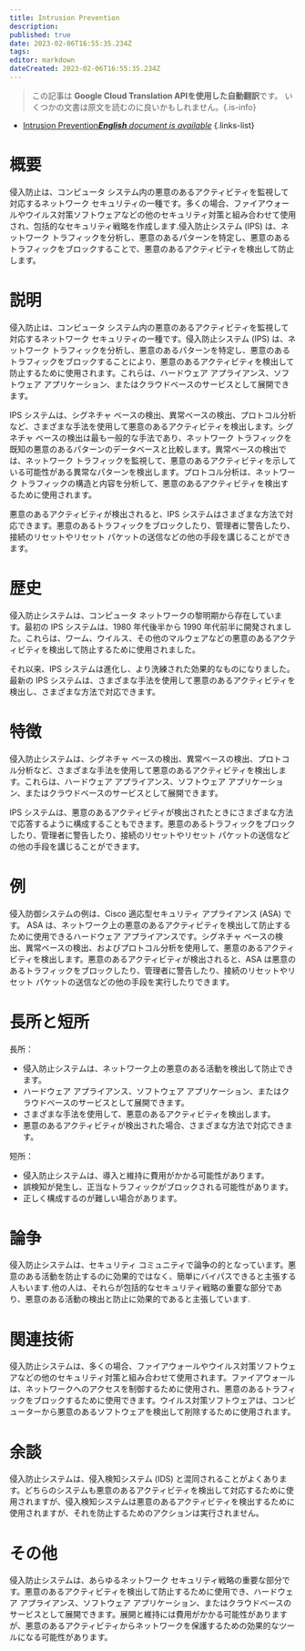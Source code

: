 ```yaml
---
title: Intrusion Prevention
description: 
published: true
date: 2023-02-06T16:55:35.234Z
tags: 
editor: markdown
dateCreated: 2023-02-06T16:55:35.234Z
---
```


> この記事は **Google Cloud Translation APIを使用した自動翻訳**です。
いくつかの文書は原文を読むのに良いかもしれません。{.is-info}



- [Intrusion Prevention***English** document is available*](/en/Knowledge-base/Dictionary/intrusion-prevention)
{.links-list}


# 概要
侵入防止は、コンピュータ システム内の悪意のあるアクティビティを監視して対応するネットワーク セキュリティの一種です。多くの場合、ファイアウォールやウイルス対策ソフトウェアなどの他のセキュリティ対策と組み合わせて使用され、包括的なセキュリティ戦略を作成します.侵入防止システム (IPS) は、ネットワーク トラフィックを分析し、悪意のあるパターンを特定し、悪意のあるトラフィックをブロックすることで、悪意のあるアクティビティを検出して防止します。

# 説明
侵入防止は、コンピュータ システム内の悪意のあるアクティビティを監視して対応するネットワーク セキュリティの一種です。侵入防止システム (IPS) は、ネットワーク トラフィックを分析し、悪意のあるパターンを特定し、悪意のあるトラフィックをブロックすることにより、悪意のあるアクティビティを検出して防止するために使用されます。これらは、ハードウェア アプライアンス、ソフトウェア アプリケーション、またはクラウドベースのサービスとして展開できます。

IPS システムは、シグネチャ ベースの検出、異常ベースの検出、プロトコル分析など、さまざまな手法を使用して悪意のあるアクティビティを検出します。シグネチャ ベースの検出は最も一般的な手法であり、ネットワーク トラフィックを既知の悪意のあるパターンのデータベースと比較します。異常ベースの検出では、ネットワーク トラフィックを監視して、悪意のあるアクティビティを示している可能性がある異常なパターンを検出します。プロトコル分析は、ネットワーク トラフィックの構造と内容を分析して、悪意のあるアクティビティを検出するために使用されます。

悪意のあるアクティビティが検出されると、IPS システムはさまざまな方法で対応できます。悪意のあるトラフィックをブロックしたり、管理者に警告したり、接続のリセットやリセット パケットの送信などの他の手段を講じることができます。

# 歴史
侵入防止システムは、コンピュータ ネットワークの黎明期から存在しています。最初の IPS システムは、1980 年代後半から 1990 年代前半に開発されました。これらは、ワーム、ウイルス、その他のマルウェアなどの悪意のあるアクティビティを検出して防止するために使用されました。

それ以来、IPS システムは進化し、より洗練された効果的なものになりました。最新の IPS システムは、さまざまな手法を使用して悪意のあるアクティビティを検出し、さまざまな方法で対応できます。

# 特徴
侵入防止システムは、シグネチャ ベースの検出、異常ベースの検出、プロトコル分析など、さまざまな手法を使用して悪意のあるアクティビティを検出します。これらは、ハードウェア アプライアンス、ソフトウェア アプリケーション、またはクラウドベースのサービスとして展開できます。

IPS システムは、悪意のあるアクティビティが検出されたときにさまざまな方法で応答するように構成することもできます。悪意のあるトラフィックをブロックしたり、管理者に警告したり、接続のリセットやリセット パケットの送信などの他の手段を講じることができます。

# 例
侵入防御システムの例は、Cisco 適応型セキュリティ アプライアンス (ASA) です。 ASA は、ネットワーク上の悪意のあるアクティビティを検出して防止するために使用できるハードウェア アプライアンスです。シグネチャ ベースの検出、異常ベースの検出、およびプロトコル分析を使用して、悪意のあるアクティビティを検出します。悪意のあるアクティビティが検出されると、ASA は悪意のあるトラフィックをブロックしたり、管理者に警告したり、接続のリセットやリセット パケットの送信などの他の手段を実行したりできます。

# 長所と短所
長所：
- 侵入防止システムは、ネットワーク上の悪意のある活動を検出して防止できます。
- ハードウェア アプライアンス、ソフトウェア アプリケーション、またはクラウドベースのサービスとして展開できます。
- さまざまな手法を使用して、悪意のあるアクティビティを検出します。
- 悪意のあるアクティビティが検出された場合、さまざまな方法で対応できます。

短所：
- 侵入防止システムは、導入と維持に費用がかかる可能性があります。
- 誤検知が発生し、正当なトラフィックがブロックされる可能性があります。
- 正しく構成するのが難しい場合があります。

# 論争
侵入防止システムは、セキュリティ コミュニティで論争の的となっています。悪意のある活動を防止するのに効果的ではなく、簡単にバイパスできると主張する人もいます.他の人は、それらが包括的なセキュリティ戦略の重要な部分であり、悪意のある活動の検出と防止に効果的であると主張しています.

# 関連技術
侵入防止システムは、多くの場合、ファイアウォールやウイルス対策ソフトウェアなどの他のセキュリティ対策と組み合わせて使用されます。ファイアウォールは、ネットワークへのアクセスを制御するために使用され、悪意のあるトラフィックをブロックするために使用できます。ウイルス対策ソフトウェアは、コンピューターから悪意のあるソフトウェアを検出して削除するために使用されます。

# 余談
侵入防止システムは、侵入検知システム (IDS) と混同されることがよくあります。どちらのシステムも悪意のあるアクティビティを検出して対応するために使用されますが、侵入検知システムは悪意のあるアクティビティを検出するために使用されますが、それを防止するためのアクションは実行されません。

# その他
侵入防止システムは、あらゆるネットワーク セキュリティ戦略の重要な部分です。悪意のあるアクティビティを検出して防止するために使用でき、ハードウェア アプライアンス、ソフトウェア アプリケーション、またはクラウドベースのサービスとして展開できます。展開と維持には費用がかかる可能性がありますが、悪意のあるアクティビティからネットワークを保護するための効果的なツールになる可能性があります。